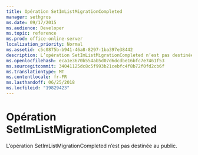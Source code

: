 ```yaml
---
title: Opération SetImListMigrationCompleted
manager: sethgros
ms.date: 09/17/2015
ms.audience: Developer
ms.topic: reference
ms.prod: office-online-server
localization_priority: Normal
ms.assetid: c5c0875b-b941-46a8-8297-1ba397e38442
description: L’opération SetImListMigrationCompleted n’est pas destinée au public.
ms.openlocfilehash: eca1e3670b554ab5d07d6dcdbe16bfc7e7461f53
ms.sourcegitcommit: 34041125dc8c5f993b21cebfc4f8b72f0fd2cb6f
ms.translationtype: MT
ms.contentlocale: fr-FR
ms.lasthandoff: 06/25/2018
ms.locfileid: "19829423"
---
```

# <a name="setimlistmigrationcompleted-operation"></a>Opération SetImListMigrationCompleted

L’opération SetImListMigrationCompleted n’est pas destinée au public.
  

